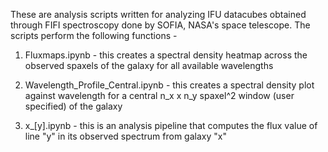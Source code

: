 These are analysis scripts written for analyzing IFU datacubes obtained through FIFI spectroscopy done by SOFIA, NASA's space telescope. The scripts perform the following functions -

1. Fluxmaps.ipynb - this creates a spectral density heatmap across the observed spaxels of the galaxy for all available wavelengths

2. Wavelength_Profile_Central.ipynb - this creates a spectral density plot against wavelength for a central n_x x n_y spaxel^2 window (user specified) of the galaxy

3. x_[y].ipynb - this is an analysis pipeline that computes the flux value of line "y" in its observed spectrum from galaxy "x"